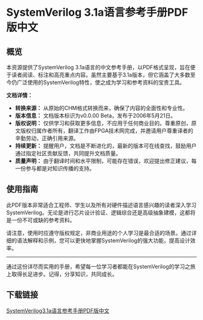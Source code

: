 # SystemVerilog 3.1a语言参考手册PDF版中文

## 概览

本资源提供了SystemVerilog 3.1a语言的中文参考手册，以PDF格式呈现，旨在便于读者阅读、标注和高亮重点内容。虽然主要基于3.1a版本，但它涵盖了大多数至今仍广泛使用的SystemVerilog特性，使之成为学习和参考资料的宝贵工具。

**文档详情：**
- **转换来源：** 从原始的CHM格式转换而来，确保了内容的全面性和专业性。
- **版本信息：** 文档版本标识为v0.0.00 Beta，发布于2006年5月21日。
- **版权说明：** 仅供学习和获取更多信息，不应用于任何商业目的。尊重原创，原文版权归属作者所有，翻译工作由FPGA技术网完成，并邀请用户尊重译者的辛勤劳动，正确引用来源。
- **持续更新：** 提醒用户，文档是不断进化的，最新的版本可在线查找，鼓励用户通过指定社区贡献反馈，共同提升文档质量。
- **质量声明：** 由于翻译时间和水平限制，可能存在错误，欢迎提出修正建议，每一份参与都是对知识传播的支持。

## 使用指南

此PDF版本非常适合工程师、学生以及所有对硬件描述语言感兴趣的读者深入学习SystemVerilog。无论是进行芯片设计验证、逻辑综合还是高级抽象建模，这都将是一份不可或缺的参考资料。

请注意，使用时应遵守版权规定，非商业用途的个人学习是最合适的场景。通过详细的语法解释和示例，您可以更快地掌握SystemVerilog的强大功能，提高设计效率。

---

通过这份详尽而实用的手册，希望每一位学习者都能在SystemVerilog的学习之旅上取得长足进步。记得，分享知识，共同成长。

## 下载链接

[SystemVerilog3.1a语言参考手册PDF版中文](https://pan.quark.cn/s/a08a1af4e4d5)